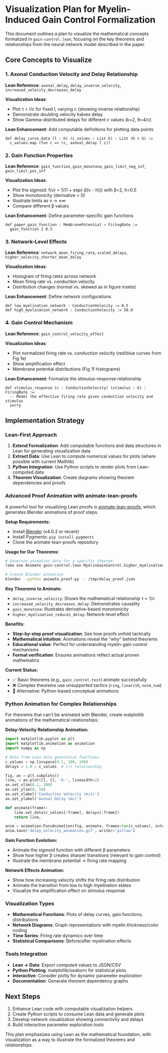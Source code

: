 # Visualization Plan for Myelin-Induced Gain Control Formalization

This document outlines a plan to visualize the mathematical concepts formalized in `gain-control.lean`, focusing on the key theorems and relationships from the neural network model described in the paper.

## Core Concepts to Visualize

### 1. Axonal Conduction Velocity and Delay Relationship
**Lean Reference**: `axonal_delay`, `delay_inverse_velocity`, `increased_velocity_decreases_delay`

**Visualization Ideas**:
- Plot τ = l/c for fixed l, varying c (showing inverse relationship)
- Demonstrate doubling velocity halves delay
- Show Gamma-distributed delays for different c values (k=2, θ=4/c)

**Lean Enhancement**: Add computable definitions for plotting data points
```lean
def delay_curve_data (l : ℝ) (c_values : List ℝ) : List (ℝ × ℝ) :=
  c_values.map (fun c => (c, axonal_delay l c))
```

### 2. Gain Function Properties
**Lean Reference**: `gain_function`, `gain_monotone`, `gain_limit_neg_inf`, `gain_limit_pos_inf`

**Visualization Ideas**:
- Plot the sigmoid: f(v) = 1/(1 + exp(-β(v - h))) with β=2, h=0.5
- Show monotonicity (derivative > 0)
- Illustrate limits as v → ±∞
- Compare different β values

**Lean Enhancement**: Define parameter-specific gain functions
```lean
def paper_gain_function : MembranePotential → FiringRate :=
  gain_function 2 0.5
```

### 3. Network-Level Effects
**Lean Reference**: `network_mean_firing_rate`, `scaled_delays`, `higher_velocity_shorter_mean_delay`

**Visualization Ideas**:
- Histogram of firing rates across network
- Mean firing rate vs. conduction velocity
- Distribution changes (normal vs. skewed as in figure insets)

**Lean Enhancement**: Define network configurations
```lean
def low_myelination_network : ConductionVelocity := 0.5
def high_myelination_network : ConductionVelocity := 50.0
```

### 4. Gain Control Mechanism
**Lean Reference**: `gain_control_velocity_effect`

**Visualization Ideas**:
- Plot normalized firing rate vs. conduction velocity (red/blue curves from Fig 1e)
- Show amplification effect
- Membrane potential distributions (Fig 1f histograms)

**Lean Enhancement**: Formalize the stimulus-response relationship
```lean
def stimulus_response (c : ConductionVelocity) (stimulus : ℝ) : FiringRate :=
  -- Model the effective firing rate given conduction velocity and stimulus
  sorry
```

## Implementation Strategy

### Lean-First Approach
1. **Extend Formalization**: Add computable functions and data structures in Lean for generating visualization data
2. **Extract Data**: Use Lean to compute numerical values for plots (where possible with current Mathlib)
3. **Python Integration**: Use Python scripts to render plots from Lean-computed data
4. **Theorem Visualization**: Create diagrams showing theorem dependencies and proofs

### Advanced Proof Animation with animate-lean-proofs
A powerful tool for visualizing Lean proofs is [animate-lean-proofs](https://github.com/dwrensha/animate-lean-proofs), which generates Blender animations of proof steps.

**Setup Requirements:**
- Install [Blender](https://www.blender.org/) (v4.0.2 or recent)
- Install Pygments: `pip install pygments`
- Clone the animate-lean-proofs repository

**Usage for Our Theorems:**
```bash
# Generate animation data for a specific theorem
lake exe Animate gain-control.lean MyelinGainControl.higher_myelination_reduces_delay > /tmp/delay_proof.json

# Create Blender animation
blender --python animate_proof.py -- /tmp/delay_proof.json
```

**Key Theorems to Animate:**
- `delay_inverse_velocity`: Shows the mathematical relationship τ ∝ 1/c
- `increased_velocity_decreases_delay`: Demonstrates causality
- `gain_monotone`: Illustrates derivative-based monotonicity
- `higher_myelination_reduces_delay`: Network-level effect

**Benefits:**
- **Step-by-step proof visualization**: See how proofs unfold tactically
- **Mathematical intuition**: Animations reveal the "why" behind theorems
- **Educational value**: Perfect for understanding myelin-gain control mechanisms
- **Formal verification**: Ensures animations reflect actual proven mathematics

**Current Status:**
- ✅ Basic theorems (e.g., `gain_control.test`) animate successfully
- ❌ Complex theorems use unsupported tactics (`ring`, `linarith`, `norm_num`)
- 🔄 Alternative: Python-based conceptual animations

### Python Animation for Complex Relationships
For theorems that can't be animated with Blender, create matplotlib animations of the mathematical relationships:

**Delay-Velocity Relationship Animation:**
```python
import matplotlib.pyplot as plt
import matplotlib.animation as animation
import numpy as np

# Data from Lean data generation functions
c_values = np.linspace(0.1, 100, 100)
delays = 1.0 / c_values  # l/c relationship

fig, ax = plt.subplots()
line, = ax.plot([], [], 'b-', linewidth=2)
ax.set_xlim(0.1, 100)
ax.set_ylim(0, 10)
ax.set_xlabel('Conduction Velocity (m/s)')
ax.set_ylabel('Axonal Delay (ms)')

def animate(frame):
    line.set_data(c_values[:frame], delays[:frame])
    return line,

anim = animation.FuncAnimation(fig, animate, frames=len(c_values), interval=50)
anim.save('delay_velocity_animation.gif', writer='pillow')
```

**Gain Function Evolution:**
- Animate the sigmoid function with different β parameters
- Show how higher β creates sharper transitions (relevant to gain control)
- Illustrate the membrane potential → firing rate mapping

**Network Effects Animation:**
- Show how increasing velocity shifts the firing rate distribution
- Animate the transition from low to high myelination states
- Visualize the amplification effect on stimulus response

### Visualization Types
- **Mathematical Functions**: Plots of delay curves, gain functions, distributions
- **Network Diagrams**: Graph representations with myelin thickness/color coding
- **Time Series**: Firing rate dynamics over time
- **Statistical Comparisons**: Before/after myelination effects

### Tools Integration
- **Lean → Data**: Export computed values to JSON/CSV
- **Python Plotting**: matplotlib/seaborn for statistical plots
- **Interactive**: Consider plotly for dynamic parameter exploration
- **Documentation**: Generate theorem dependency graphs

## Next Steps
1. Enhance Lean code with computable visualization helpers
2. Create Python scripts to consume Lean data and generate plots
3. Develop network visualization showing connectivity and delays
4. Build interactive parameter exploration tools

This plan emphasizes using Lean as the mathematical foundation, with visualization as a way to illustrate the formalized theorems and relationships.